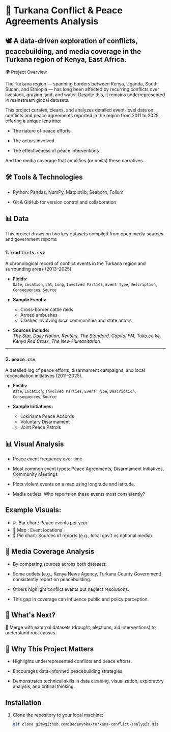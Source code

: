 # 📌 Turkana Conflict & Peace Agreements Analysis
## 🕊️ A data-driven exploration of conflicts, peacebuilding, and media coverage in the Turkana region of Kenya, East Africa.
🌍 Project Overview

The Turkana region — spanning borders between Kenya, Uganda, South Sudan, and Ethiopia — has long been affected by recurring conflicts over livestock, grazing land, and water. Despite this, it remains underrepresented in mainstream global datasets.

This project curates, cleans, and analyzes detailed event-level data on conflicts and peace agreements reported in the region from 2011 to 2025, offering a unique lens into:

- The nature of peace efforts

- The actors involved

- The effectiveness of peace interventions

 And the media coverage that amplifies (or omits) these narratives.

## 🛠️ Tools & Technologies
- Python: Pandas, NumPy, Matplotlib, Seaborn, Folium

- Git & GitHub for version control and collaboration

## 📊 Data

This project draws on two key datasets compiled from open media sources and government reports:

### 1. `conflicts.csv`
A chronological record of conflict events in the Turkana region and surrounding areas (2013–2025).

- **Fields:**  
  `Date`, `Location`, `Lat`, `Long`, `Involved Parties`, `Event Type`, `Description`, `Consequences`, `Source`

- **Sample Events:**  
  - Cross-border cattle raids  
  - Armed ambushes  
  - Clashes involving local communities and state actors

- **Sources include:**  
  *The Star, Daily Nation, Reuters, The Standard, Capital FM, Tuko.co.ke, Kenya Red Cross, The New Humanitarian*

---

### 2. `peace.csv`
A detailed log of peace efforts, disarmament campaigns, and local reconciliation initiatives (2011–2025).

- **Fields:**  
  `Date`, `Location`, `Involved Parties`, `Event Type`, `Description`, `Consequences`, `Source`

- **Sample Initiatives:**  
  - Lokiriama Peace Accords  
  - Voluntary Disarmament
  - Joint Peace Patrols


## 📊 Visual Analysis
- Peace event frequency over time

- Most common event types: Peace Agreements, Disarmament Initiatives, Community Meetings

- Plots violent events on a map using longitude and latitude.

- Media outlets: Who reports on these events most consistently?

## Example Visuals:
- 📈 Bar chart: Peace events per year
- 🧭 Map : Event locations
- 📡 Pie chart: Sources of reports (e.g., local gov’t vs national media)

## 📰 Media Coverage Analysis
- By comparing sources across both datasets:

- Some outlets (e.g., Kenya News Agency, Turkana County Government) consistently report on peacebuilding.

- Others highlight conflict events but neglect resolutions.

- This gap in coverage can influence public and policy perception.

## 🚀 What's Next?

🤝 Merge with external datasets (drought, elections, aid interventions) to understand root causes.

## 🙋 Why This Project Matters
- Highlights underrepresented conflicts and peace efforts.

- Encourages data-informed peacebuilding strategies.

- Demonstrates technical skills in data cleaning, visualization, exploratory analysis, and critical thinking.

## Installation

1. Clone the repository to your local machine:
   ```bash
   git clone git@github.com:Dedenyoka/turkana-conflict-analysis.git
